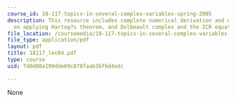 ```yaml
---
course_id: 18-117-topics-in-several-complex-variables-spring-2005
description: This resource includes complete numerical derivation and description
  on applying Hartog?s theorem, and Dolbeault complex and the ICR equation
file_location: /coursemedia/18-117-topics-in-several-complex-variables-spring-2005/7d0d08a199dde69c878faab3bfbd4edc_18117_lec04.pdf
file_type: application/pdf
layout: pdf
title: 18117_lec04.pdf
type: course
uid: 7d0d08a199dde69c878faab3bfbd4edc

---
```

None